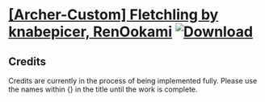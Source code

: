 # [\[Archer-Custom\] Fletchling by knabepicer, RenOokami](https://git.io/JElJg) [![Download](https://img.shields.io/badge/Download--red?style=social&logo=github)](https://git.io/JElUl)



## Credits

Credits are currently in the process of being implemented fully. Please use the names within {} in the title until the work is complete.

